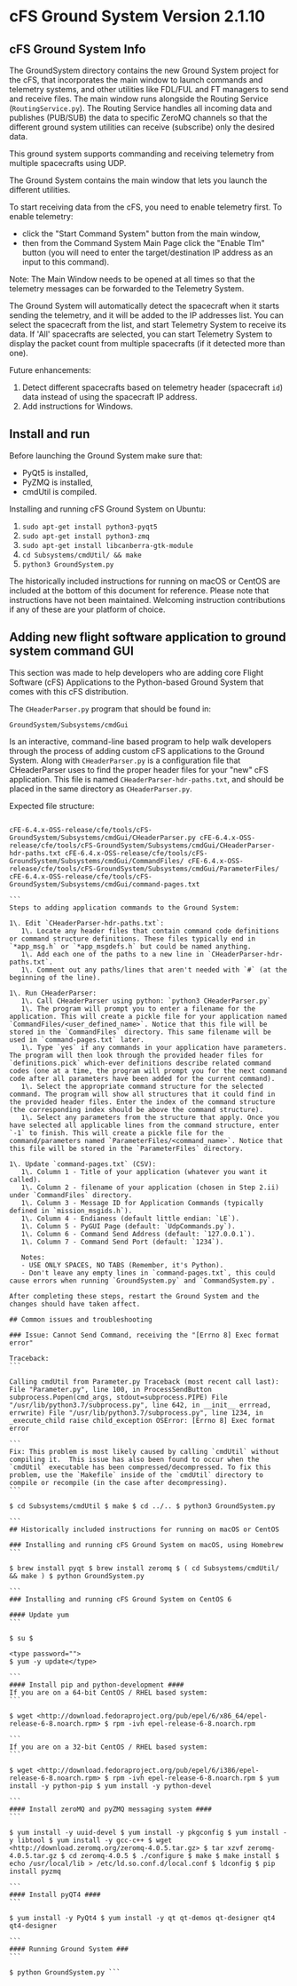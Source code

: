 # cFS Ground System Version 2.1.10

## cFS Ground System Info

The GroundSystem directory contains the new Ground System project for the cFS, that incorporates the main window to launch commands and telemetry systems, and other utilities like FDL/FUL and FT managers to send and receive files. The main window runs alongside the Routing Service (`RoutingService.py`). The Routing Service handles all incoming data and publishes (PUB/SUB) the data to specific ZeroMQ channels so that the different ground system utilities can receive (subscribe) only the desired data.

This ground system supports commanding and receiving telemetry from multiple spacecrafts using UDP.

The Ground System contains the main window that lets you launch the different utilities.

To start receiving data from the cFS, you need to enable telemetry first. To enable telemetry:

- click the "Start Command System" button from the main window,
- then from the Command System Main Page click the "Enable Tlm" button (you will need to enter the target/destination IP address as an input to this command).

Note: The Main Window needs to be opened at all times so that the telemetry messages can be forwarded to the Telemetry System.

The Ground System will automatically detect the spacecraft when it starts sending the telemetry, and it will be added to the IP addresses list. You can select the spacecraft from the list, and start Telemetry System to receive its data. If 'All' spacecrafts are selected, you can start Telemetry System to display the packet count from multiple spacecrafts (if it detected more than one).

Future enhancements:

1. Detect different spacecrafts based on telemetry header (spacecraft `id`) data instead of using the spacecraft IP address.
2. Add instructions for Windows.

## Install and run

Before launching the Ground System make sure that:
- PyQt5 is installed,
- PyZMQ is installed,
- cmdUtil is compiled.

Installing and running cFS Ground System on Ubuntu:

1. ```sudo apt-get install python3-pyqt5```
1. ```sudo apt-get install python3-zmq```
1. ```sudo apt-get install libcanberra-gtk-module```
1. ```cd Subsystems/cmdUtil/ && make```
1. ```python3 GroundSystem.py```

The historically included instructions for running on macOS or CentOS are included at the bottom of this document for reference. Please note that instructions have not been maintained. Welcoming instruction contributions if any of these are your platform of choice.

## Adding new flight software application to ground system command GUI

This section was made to help developers who are adding core Flight Software (cFS) Applications to the Python-based Ground System that comes with this cFS distribution.

The `CHeaderParser.py` program that should be found in:

```GroundSystem/Subsystems/cmdGui```

Is an interactive, command-line based program to help walk developers through the process of adding custom cFS applications to the Ground System. Along with `CHeaderParser.py` is a configuration file that CHeaderParser uses to find the proper header files for your "new" cFS application. This file is named `CHeaderParser-hdr-paths.txt`, and should be placed in the same directory as `CHeaderParser.py`.

Expected file structure:
````

cFE-6.4.x-OSS-release/cfe/tools/cFS-GroundSystem/Subsystems/cmdGui/CHeaderParser.py cFE-6.4.x-OSS-release/cfe/tools/cFS-GroundSystem/Subsystems/cmdGui/CHeaderParser-hdr-paths.txt cFE-6.4.x-OSS-release/cfe/tools/cFS-GroundSystem/Subsystems/cmdGui/CommandFiles/ cFE-6.4.x-OSS-release/cfe/tools/cFS-GroundSystem/Subsystems/cmdGui/ParameterFiles/ cFE-6.4.x-OSS-release/cfe/tools/cFS-GroundSystem/Subsystems/cmdGui/command-pages.txt

```
Steps to adding application commands to the Ground System:

1\. Edit `CHeaderParser-hdr-paths.txt`:
   1\. Locate any header files that contain command code definitions or command structure definitions. These files typically end in `*app_msg.h` or `*app_msgdefs.h` but could be named anything.
   1\. Add each one of the paths to a new line in `CHeaderParser-hdr-paths.txt`.
   1\. Comment out any paths/lines that aren't needed with `#` (at the beginning of the line).

1\. Run CHeaderParser:
   1\. Call CHeaderParser using python: `python3 CHeaderParser.py`
   1\. The program will prompt you to enter a filename for the application. This will create a pickle file for your application named `CommandFiles/<user_defined_name>`. Notice that this file will be stored in the `CommandFiles` directory. This same filename will be used in `command-pages.txt` later.
   1\. Type `yes` if any commands in your application have parameters. The program will then look through the provided header files for `definitions.pick` which-ever definitions describe related command codes (one at a time, the program will prompt you for the next command code after all parameters have been added for the current command).
   1\. Select the appropriate command structure for the selected command. The program will show all structures that it could find in the provided header files. Enter the index of the command structure (the corresponding index should be above the command structure).
   1\. Select any parameters from the structure that apply. Once you have selected all applicable lines from the command structure, enter `-1` to finish. This will create a pickle file for the command/parameters named `ParameterFiles/<command_name>`. Notice that this file will be stored in the `ParameterFiles` directory.

1\. Update `command-pages.txt` (CSV):
   1\. Column 1 - Title of your application (whatever you want it called).
   1\. Column 2 - filename of your application (chosen in Step 2.ii) under `CommandFiles` directory.
   1\. Column 3 - Message ID for Application Commands (typically defined in `mission_msgids.h`).
   1\. Column 4 - Endianess (default little endian: `LE`).
   1\. Column 5 - PyGUI Page (default: `UdpCommands.py`).
   1\. Column 6 - Command Send Address (default: `127.0.0.1`).
   1\. Column 7 - Command Send Port (default: `1234`).

   Notes:
   - USE ONLY SPACES, NO TABS (Remember, it's Python).
   - Don't leave any empty lines in `command-pages.txt`, this could cause errors when running `GroundSystem.py` and `CommandSystem.py`.

After completing these steps, restart the Ground System and the changes should have taken affect.

## Common issues and troubleshooting

### Issue: Cannot Send Command, receiving the "[Errno 8] Exec format error"

Traceback:
```

Calling cmdUtil from Parameter.py Traceback (most recent call last): File "Parameter.py", line 100, in ProcessSendButton subprocess.Popen(cmd_args, stdout=subprocess.PIPE) File "/usr/lib/python3.7/subprocess.py", line 642, in __init__ errread, errwrite) File "/usr/lib/python3.7/subprocess.py", line 1234, in _execute_child raise child_exception OSError: [Errno 8] Exec format error

```
Fix: This problem is most likely caused by calling `cmdUtil` without compiling it.  This issue has also been found to occur when the `cmdUtil` executable has been compressed/decompressed. To fix this problem, use the `Makefile` inside of the `cmdUtil` directory to compile or recompile (in the case after decompressing).
```

$ cd Subsystems/cmdUtil $ make $ cd ../.. $ python3 GroundSystem.py

```
## Historically included instructions for running on macOS or CentOS

### Installing and running cFS Ground System on macOS, using Homebrew
```

$ brew install pyqt $ brew install zeromq $ ( cd Subsystems/cmdUtil/ && make ) $ python GroundSystem.py

```
### Installing and running cFS Ground System on CentOS 6

#### Update yum
```

$ su $

<type password="">
$ yum -y update</type>

```
#### Install pip and python-development ####
If you are on a 64-bit CentOS / RHEL based system:
```

$ wget <http://download.fedoraproject.org/pub/epel/6/x86_64/epel-release-6-8.noarch.rpm> $ rpm -ivh epel-release-6-8.noarch.rpm

```
If you are on a 32-bit CentOS / RHEL based system:
```

$ wget <http://download.fedoraproject.org/pub/epel/6/i386/epel-release-6-8.noarch.rpm> $ rpm -ivh epel-release-6-8.noarch.rpm $ yum install -y python-pip $ yum install -y python-devel

```
#### Install zeroMQ and pyZMQ messaging system ####
```

$ yum install -y uuid-devel $ yum install -y pkgconfig $ yum install -y libtool $ yum install -y gcc-c++ $ wget <http://download.zeromq.org/zeromq-4.0.5.tar.gz> $ tar xzvf zeromq-4.0.5.tar.gz $ cd zeromq-4.0.5 $ ./configure $ make $ make install $ echo /usr/local/lib > /etc/ld.so.conf.d/local.conf $ ldconfig $ pip install pyzmq

```
#### Install pyQT4 ####
```

$ yum install -y PyQt4 $ yum install -y qt qt-demos qt-designer qt4 qt4-designer

```
#### Running Ground System ###
```

$ python GroundSystem.py ```
